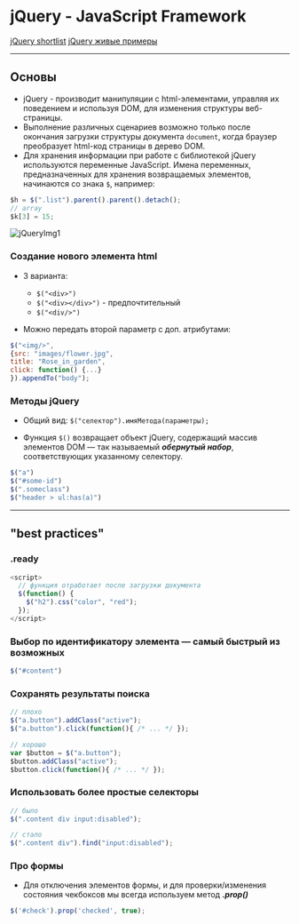 # jQuery - JavaScript Framework

[jQuery shortlist](shortlist.md)
[jQuery живые примеры](https://anton.shevchuk.name/book/code/)

---
## Основы

* jQuery - производит манипуляции с html-элементами, управляя их поведением и используя DOM, для изменения структуры веб-страницы.
* Выполнение различных сценариев возможно только после окончания загрузки структуры документа `document`, когда браузер преобразует html-код страницы в дерево DOM.
* Для хранения информации при работе с библиотекой jQuery используются переменные JavaScript. Имена переменных, предназначенных для хранения возвращаемых элементов, начинаются со знака `$`, например:
```js
$h = $(".list").parent().parent().detach();
// array
$k[3] = 15;
```

![jQueryImg1](https://camo.githubusercontent.com/4462aeafb4b278acbd3d46e08cf999f36b9c39bf/68747470733a2f2f686162726173746f726167652e6f72672f67657470726f2f686162722f706f73745f696d616765732f3663662f3632312f3732362f36636636323137323633643837313766323066386431363333333063353939312e676966)

### Создание нового элемента html
* 3 варианта:
  * `$("<div>")`
  * `$("<div></div>")` - предпочтительный
  * `$("<div/>")`

* Можно передать второй параметр с доп. атрибутами:
```js
$("<img/>", 
{src: "images/flower.jpg",
title: "Rose_in_garden",
click: function() {...}
}).appendTo("body");
```

### Методы jQuery
* Общий вид: `$("селектор").имяМетода(параметры);`

* Функция `$()` возвращает объект jQuery, содержащий массив элементов DOM — так называемый ***обернутый набор***, соответствующих указанному селектору.
```js
$("a")
$("#some-id")
$(".someclass")
$("header > ul:has(a)")
```

---
## "best practices"

### .ready 
```js
<script>
  // функция отработает после загрузки документа
  $(function() {
    $("h2").css("color", "red");
  });
</script>
```

### Выбор по идентификатору элемента — самый быстрый из возможных
```js
$("#content")
```

### Сохранять результаты поиска
```js
// плохо 
$("a.button").addClass("active");
$("a.button").click(function(){ /* ... */ });

// хорошо 
var $button = $("a.button"); 
$button.addClass("active");
$button.click(function(){ /* ... */ });
```

### Использовать более простые селекторы
```js
// было 
$(".content div input:disabled");

// стало 
$(".content div").find("input:disabled");
```

### Про формы 
* Для отключения элементов формы, и для проверки/изменения состояния чекбоксов мы всегда используем метод ***.prop()***
```js
$('#check').prop('checked', true);
```